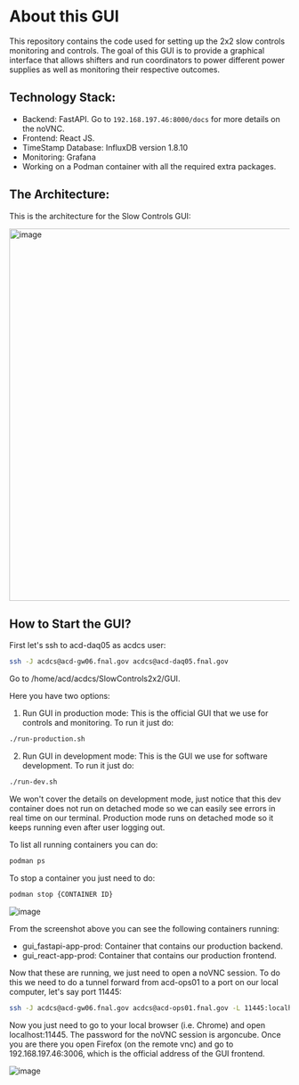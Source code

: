 # About this GUI
This repository contains the code used for setting up the 2x2 slow controls monitoring and controls. The goal of this GUI is to provide a graphical interface that allows shifters and run coordinators to power different power supplies as well as monitoring their respective outcomes.

## Technology Stack:

- Backend: FastAPI. Go to `192.168.197.46:8000/docs` for more details on the noVNC.
- Frontend: React JS.
- TimeStamp Database: InfluxDB version 1.8.10
- Monitoring: Grafana
- Working on a Podman container with all the required extra packages.

## The Architecture:

This is the architecture for the Slow Controls GUI:

<img width="668" alt="image" src="https://github.com/DUNE/2x2_Slow_Controls/assets/34606228/ed7319db-f185-44a1-8e65-71a036a768d8">

## How to Start the GUI?
First let's ssh to acd-daq05 as acdcs user:

```bash
ssh -J acdcs@acd-gw06.fnal.gov acdcs@acd-daq05.fnal.gov
```
Go to /home/acd/acdcs/SlowControls2x2/GUI.

Here you have two options:

1. Run GUI in production mode: This is the official GUI that we use for controls and monitoring. To run it just do:

```bash
./run-production.sh
```   
2. Run GUI in development mode: This is the GUI we use for software development. To run it just do:
```bash
./run-dev.sh
```

We won't cover the details on development mode, just notice that this dev container does not run on detached mode so we can easily see errors in real time on our terminal. Production mode runs on detached mode so it keeps running even after user logging out.

To list all running containers you can do:

```bash
podman ps
```

To stop a container you just need to do:

```bash
podman stop {CONTAINER ID}
```

![image](https://github.com/DUNE/2x2_Slow_Controls/assets/34606228/67161b77-7e86-4f93-b030-04d19161daea)

From the screenshot above you can see the following containers running:

- gui_fastapi-app-prod: Container that contains our production backend.
- gui_react-app-prod: Container that contains our production frontend.

Now that these are running, we just need to open a noVNC session. To do this we need to do a tunnel forward from acd-ops01 to a port on our local computer, let's say port 11445:

```bash
ssh -J acdcs@acd-gw06.fnal.gov acdcs@acd-ops01.fnal.gov -L 11445:localhost:443
```

Now you just need to go to your local browser (i.e. Chrome) and open localhost:11445. The password for the noVNC session is argoncube. Once you are there you open Firefox (on the remote vnc) and go to 192.168.197.46:3006, which is the official address of the GUI frontend.

![image](https://github.com/DUNE/2x2_Slow_Controls/assets/34606228/71b02bae-99d2-48f9-aad6-66f4051c9a88)


